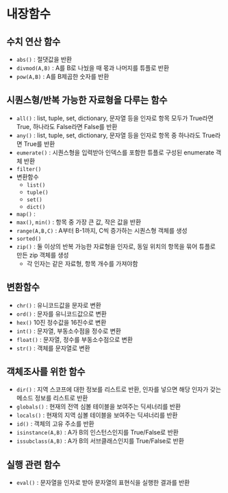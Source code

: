 # 내장함수

## 수치 연산 함수

- `abs()` : 절댓값을 반환
- `divmod(A,B)` : A를 B로 나눴을 때 몫과 나머지를 튜플로 반환
- `pow(A,B)` : A를 B제곱한 숫자를 반환

## 시퀀스형/반복 가능한 자료형을 다루는 함수

- `all()` : list, tuple, set, dictionary, 문자열 등을 인자로 항목 모두가 True라면 True, 하나라도 False라면 False를 반환
- `any()` : list, tuple, set, dictionary, 문자열 등을 인자로 항목 중 하나라도 True라면 True를 반환
- `eumerate()` : 시퀀스형을 입력받아 인덱스를 포함한 튜플로 구성된 enumerate 객체 반환
- `filter()`
- 변환함수
  - `list()`
  - `tuple()`
  - `set()`
  - `dict()`
- `map()` : 
- `max()`, `min()` : 항목 중 가장 큰 값, 작은 값을 반환
- `range(A,B,C)` : A부터 B-1까지, C씩 증가하는 시퀀스형 객체를 생성
- `sorted()`
- `zip()` : 둘 이상의 반복 가능한 자료형을 인자로, 동일 위치의 항목을 묶어 튜플로 만든 zip 객체를 생성
  - 각 인자는 같은 자료형, 항목 개수를 가져야함



## 변환함수

- `chr()` : 유니코드값을 문자로 변환
- `ord()` : 문자를 유니코드값으로 변환
- `hex()` 10진 정수값을 16진수로 변환
- `int()` : 문자열, 부동소수점을 정수로 변환
- `float()` : 문자열, 정수를 부동소수점으로 변환
- `str()` : 객체를 문자열로 변환



## 객체조사를 위한 함수

- `dir()` : 지역 스코프에 대한 정보를 리스트로 반환, 인자를 넣으면 해당 인자가 갖는 메소드 정보를 리스트로 반환
- `globals()` : 현재의 전역 심볼 테이블을 보여주는 딕셔너리를 반환
- `locals()` : 현재의 지역 심볼 테이블을 보여주는 딕셔너리를 반환
- `id()` : 객체의 고유 주소를 반환
- `isinstance(A,B)` : A가 B의 인스턴스인지를 True/False로 반환 
- `issubclass(A,B)` : A가 B의 서브클래스인지를 True/False로 반환



## 실행 관련 함수

- `eval()` : 문자열을 인자로 받아 문자열의 표현식을 실행한 결과를 반환